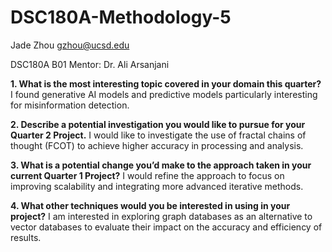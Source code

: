 # DSC180A-Methodology-5

Jade Zhou
gzhou@ucsd.edu

DSC180A B01 Mentor: Dr. Ali Arsanjani

**1. What is the most interesting topic covered in your domain this quarter?**
I found generative AI models and predictive models particularly interesting for misinformation detection.

**2. Describe a potential investigation you would like to pursue for your Quarter 2 Project.**
I would like to investigate the use of fractal chains of thought (FCOT) to achieve higher accuracy in processing and analysis.

**3. What is a potential change you’d make to the approach taken in your current Quarter 1 Project?**
I would refine the approach to focus on improving scalability and integrating more advanced iterative methods.

**4. What other techniques would you be interested in using in your project?**
I am interested in exploring graph databases as an alternative to vector databases to evaluate their impact on the accuracy and efficiency of results.
